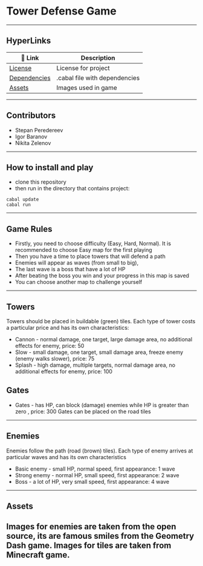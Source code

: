 # Tower Defense Game

---
## HyperLinks

| 🔗 Link | Description |
|----------|----------|
| [License](./LICENSE) | License for project |
| [Dependencies](./Haskell-Project.cabal) | .cabal file with dependencies |
| [Assets](./assets/) | Images used in game |

---

## Contributors

- Stepan Peredereev
- Igor Baranov
- Nikita Zelenov

---

## How to install and play

- clone this repository
- then run in the directory that contains project:
```
cabal update
cabal run
```

---

## Game Rules
- Firstly, you need to choose difficulty (Easy, Hard, Normal). It is recommended to choose Easy map for the first playing
- Then you have a time to place towers that will defend a path
- Enemies will appear as waves (from small to big),
- The last wave is a boss that have a lot of HP
- After beating the boss you win and your progress in this map is saved
- You can choose another map to challenge yourself

---

## Towers
Towers should be placed in buildable (green) tiles.
Each type of tower costs a particular price and has its own characteristics:

- Cannon - normal damage, one target, large damage area, no additional effects for enemy, price: 50
- Slow - small damage, one target, small damage area, freeze enemy (enemy walks slower), price: 75
- Splash - high damage, multiple targets, normal damage area, no additional effects for enemy, price: 100

## Gates
- Gates - has HP, can block (damage) enemies while HP is greater than zero , price: 300
  Gates can be placed on the road tiles
---

## Enemies
Enemies follow the path (road (brown) tiles). 
Each type of enemy arrives at particular waves and has its own characteristics

- Basic enemy - small HP, normal speed, first appearance: 1 wave
- Strong enemy - normal HP, small speed, first appearance: 2 wave 
- Boss - a lot of HP, very small speed, first appearance: 4 wave

---

## Assets
Images for enemies are taken from the open source, its are famous smiles from the Geometry Dash game.
Images for tiles are taken from Minecraft game.
---